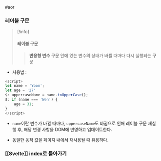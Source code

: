 #aor
### 레이블 구문
>[!info]
>#### 레이블 구문
>> **반응형 변수**
>> 구문 안에 있는 변수의 상태가 바뀔 때마다 다시 실행되는 구문

- 사용법 :
```javascript
<script>
let name = 'Yoon';
let age = '27'
$: uppercaseName = name.toUpperCase();
$: if (name === 'Wen') {
	age = 31;
}
</script>
```

- `name`이란 변수가 바뀔 때마다, `uppercaseName`도 바뀜으로 인해 레이블 구문 재실행 후, 해당 변경 사항을 DOM에 반영하고 업데이트한다.

- 동일한 동적 값을 페이지 내에서 재사용될 때 유용하다.

### [[Svelte]] index로 돌아가기